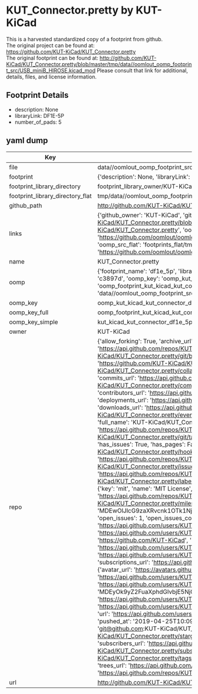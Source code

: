 # KUT_Connector.pretty by KUT-KiCad  
This is a harvested standardized copy of a footprint from github.  
The original project can be found at:  
https://github.com/KUT-KiCad/KUT_Connector.pretty  
The original footprint can be found at:
http://github.com/KUT-KiCad/KUT_Connector.pretty/blob/master/tmp/data//oomlout_oomp_footprint_src/USB_miniB_HIROSE.kicad_mod
Please consult that link for additional, details, files, and license information.  
## Footprint Details
* description: None  
* libraryLink: DF1E-5P  
* number_of_pads: 5  
## yaml dump  
| Key | Value |  
| --- | --- |  
| file | data//oomlout_oomp_footprint_src/KUT_Connector.pretty/DF1E-5P.kicad_mod |  
| footprint | {'description': None, 'libraryLink': 'DF1E-5P', 'number_of_pads': 5} |  
| footprint_library_directory | footprint_library_owner/KUT-KiCad_KUT_Connector.pretty |  
| footprint_library_directory_flat | tmp/data//oomlout_oomp_footprint_src/footprints_flat/kut_kicad_kut_connector_df1e_5p/working |  
| github_path | http://github.com/KUT-KiCad/KUT_Connector.pretty/blob/master/tmp/data//oomlout_oomp_footprint_src/DF1E-5P.kicad_mod |  
| links | {'github_owner': 'KUT-KiCad', 'github_repo_name': 'KUT_Connector.pretty', 'github_src': 'http://github.com/KUT-KiCad/KUT_Connector.pretty/blob/master/tmp/data//oomlout_oomp_footprint_src/USB_miniB_HIROSE.kicad_mod', 'github_src_repo': 'https://github.com/KUT-KiCad/KUT_Connector.pretty', 'oomp_bot': 'tmp/data//oomlout_oomp_footprint_src/footprints/kut_kicad_kut_connector_df1e_5p/working', 'oomp_bot_github': 'https://github.com/oomlout/oomlout_oomp_footprint_bot/tree/main/tmp/data//oomlout_oomp_footprint_src/footprints/kut_kicad_kut_connector_df1e_5p/working', 'oomp_src_flat': 'footprints_flat/tmp/data//oomlout_oomp_footprint_src/footprints_flat/kut_kicad_kut_connector_df1e_5p/working', 'oomp_src_flat_github': 'https://github.com/oomlout/oomlout_oomp_footprint_src/tree/main/tmp/data//oomlout_oomp_footprint_src/footprints_flat/kut_kicad_kut_connector_df1e_5p/working'} |  
| name | KUT_Connector.pretty |  
| oomp | {'footprint_name': 'df1e_5p', 'library_name': 'kut_connector', 'md5': 'c3897d734de25ab2daa6bcd197c3da01', 'md5_10': 'c3897d734d', 'md5_5': 'c3897', 'md5_6': 'c3897d', 'oomp_key': 'oomp_kut_kicad_kut_connector_df1e_5p', 'oomp_key_extra': 'oomp_footprint_kut_kicad_kut_connector_df1e_5p', 'oomp_key_full': 'oomp_footprint_kut_kicad_kut_connector_df1e_5p_c3897d', 'oomp_key_simple': 'kut_kicad_kut_connector_df1e_5p', 'original_filename': 'data//oomlout_oomp_footprint_src/KUT_Connector.pretty/DF1E-5P.kicad_mod', 'owner_name': 'kut_kicad'} |  
| oomp_key | oomp_kut_kicad_kut_connector_df1e_5p |  
| oomp_key_full | oomp_footprint_kut_kicad_kut_connector_df1e_5p |  
| oomp_key_simple | kut_kicad_kut_connector_df1e_5p |  
| owner | KUT-KiCad |  
| repo | {'allow_forking': True, 'archive_url': 'https://api.github.com/repos/KUT-KiCad/KUT_Connector.pretty/{archive_format}{/ref}', 'archived': False, 'assignees_url': 'https://api.github.com/repos/KUT-KiCad/KUT_Connector.pretty/assignees{/user}', 'blobs_url': 'https://api.github.com/repos/KUT-KiCad/KUT_Connector.pretty/git/blobs{/sha}', 'branches_url': 'https://api.github.com/repos/KUT-KiCad/KUT_Connector.pretty/branches{/branch}', 'clone_url': 'https://github.com/KUT-KiCad/KUT_Connector.pretty.git', 'collaborators_url': 'https://api.github.com/repos/KUT-KiCad/KUT_Connector.pretty/collaborators{/collaborator}', 'comments_url': 'https://api.github.com/repos/KUT-KiCad/KUT_Connector.pretty/comments{/number}', 'commits_url': 'https://api.github.com/repos/KUT-KiCad/KUT_Connector.pretty/commits{/sha}', 'compare_url': 'https://api.github.com/repos/KUT-KiCad/KUT_Connector.pretty/compare/{base}...{head}', 'contents_url': 'https://api.github.com/repos/KUT-KiCad/KUT_Connector.pretty/contents/{+path}', 'contributors_url': 'https://api.github.com/repos/KUT-KiCad/KUT_Connector.pretty/contributors', 'created_at': '2016-05-29T17:45:13Z', 'default_branch': 'master', 'deployments_url': 'https://api.github.com/repos/KUT-KiCad/KUT_Connector.pretty/deployments', 'description': 'KiCad Connector footprint library', 'disabled': False, 'downloads_url': 'https://api.github.com/repos/KUT-KiCad/KUT_Connector.pretty/downloads', 'events_url': 'https://api.github.com/repos/KUT-KiCad/KUT_Connector.pretty/events', 'fork': False, 'forks': 0, 'forks_count': 0, 'forks_url': 'https://api.github.com/repos/KUT-KiCad/KUT_Connector.pretty/forks', 'full_name': 'KUT-KiCad/KUT_Connector.pretty', 'git_commits_url': 'https://api.github.com/repos/KUT-KiCad/KUT_Connector.pretty/git/commits{/sha}', 'git_refs_url': 'https://api.github.com/repos/KUT-KiCad/KUT_Connector.pretty/git/refs{/sha}', 'git_tags_url': 'https://api.github.com/repos/KUT-KiCad/KUT_Connector.pretty/git/tags{/sha}', 'git_url': 'git://github.com/KUT-KiCad/KUT_Connector.pretty.git', 'has_discussions': False, 'has_downloads': True, 'has_issues': True, 'has_pages': False, 'has_projects': True, 'has_wiki': True, 'homepage': None, 'hooks_url': 'https://api.github.com/repos/KUT-KiCad/KUT_Connector.pretty/hooks', 'html_url': 'https://github.com/KUT-KiCad/KUT_Connector.pretty', 'id': 59956208, 'is_template': False, 'issue_comment_url': 'https://api.github.com/repos/KUT-KiCad/KUT_Connector.pretty/issues/comments{/number}', 'issue_events_url': 'https://api.github.com/repos/KUT-KiCad/KUT_Connector.pretty/issues/events{/number}', 'issues_url': 'https://api.github.com/repos/KUT-KiCad/KUT_Connector.pretty/issues{/number}', 'keys_url': 'https://api.github.com/repos/KUT-KiCad/KUT_Connector.pretty/keys{/key_id}', 'labels_url': 'https://api.github.com/repos/KUT-KiCad/KUT_Connector.pretty/labels{/name}', 'language': None, 'languages_url': 'https://api.github.com/repos/KUT-KiCad/KUT_Connector.pretty/languages', 'license': {'key': 'mit', 'name': 'MIT License', 'node_id': 'MDc6TGljZW5zZTEz', 'spdx_id': 'MIT', 'url': 'https://api.github.com/licenses/mit'}, 'merges_url': 'https://api.github.com/repos/KUT-KiCad/KUT_Connector.pretty/merges', 'milestones_url': 'https://api.github.com/repos/KUT-KiCad/KUT_Connector.pretty/milestones{/number}', 'mirror_url': None, 'name': 'KUT_Connector.pretty', 'network_count': 0, 'node_id': 'MDEwOlJlcG9zaXRvcnk1OTk1NjIwOA==', 'notifications_url': 'https://api.github.com/repos/KUT-KiCad/KUT_Connector.pretty/notifications{?since,all,participating}', 'open_issues': 1, 'open_issues_count': 1, 'organization': {'avatar_url': 'https://avatars.githubusercontent.com/u/19647057?v=4', 'events_url': 'https://api.github.com/users/KUT-KiCad/events{/privacy}', 'followers_url': 'https://api.github.com/users/KUT-KiCad/followers', 'following_url': 'https://api.github.com/users/KUT-KiCad/following{/other_user}', 'gists_url': 'https://api.github.com/users/KUT-KiCad/gists{/gist_id}', 'gravatar_id': '', 'html_url': 'https://github.com/KUT-KiCad', 'id': 19647057, 'login': 'KUT-KiCad', 'node_id': 'MDEyOk9yZ2FuaXphdGlvbjE5NjQ3MDU3', 'organizations_url': 'https://api.github.com/users/KUT-KiCad/orgs', 'received_events_url': 'https://api.github.com/users/KUT-KiCad/received_events', 'repos_url': 'https://api.github.com/users/KUT-KiCad/repos', 'site_admin': False, 'starred_url': 'https://api.github.com/users/KUT-KiCad/starred{/owner}{/repo}', 'subscriptions_url': 'https://api.github.com/users/KUT-KiCad/subscriptions', 'type': 'Organization', 'url': 'https://api.github.com/users/KUT-KiCad'}, 'owner': {'avatar_url': 'https://avatars.githubusercontent.com/u/19647057?v=4', 'events_url': 'https://api.github.com/users/KUT-KiCad/events{/privacy}', 'followers_url': 'https://api.github.com/users/KUT-KiCad/followers', 'following_url': 'https://api.github.com/users/KUT-KiCad/following{/other_user}', 'gists_url': 'https://api.github.com/users/KUT-KiCad/gists{/gist_id}', 'gravatar_id': '', 'html_url': 'https://github.com/KUT-KiCad', 'id': 19647057, 'login': 'KUT-KiCad', 'node_id': 'MDEyOk9yZ2FuaXphdGlvbjE5NjQ3MDU3', 'organizations_url': 'https://api.github.com/users/KUT-KiCad/orgs', 'received_events_url': 'https://api.github.com/users/KUT-KiCad/received_events', 'repos_url': 'https://api.github.com/users/KUT-KiCad/repos', 'site_admin': False, 'starred_url': 'https://api.github.com/users/KUT-KiCad/starred{/owner}{/repo}', 'subscriptions_url': 'https://api.github.com/users/KUT-KiCad/subscriptions', 'type': 'Organization', 'url': 'https://api.github.com/users/KUT-KiCad'}, 'private': False, 'pulls_url': 'https://api.github.com/repos/KUT-KiCad/KUT_Connector.pretty/pulls{/number}', 'pushed_at': '2019-04-25T10:09:45Z', 'releases_url': 'https://api.github.com/repos/KUT-KiCad/KUT_Connector.pretty/releases{/id}', 'size': 29, 'ssh_url': 'git@github.com:KUT-KiCad/KUT_Connector.pretty.git', 'stargazers_count': 1, 'stargazers_url': 'https://api.github.com/repos/KUT-KiCad/KUT_Connector.pretty/stargazers', 'statuses_url': 'https://api.github.com/repos/KUT-KiCad/KUT_Connector.pretty/statuses/{sha}', 'subscribers_count': 8, 'subscribers_url': 'https://api.github.com/repos/KUT-KiCad/KUT_Connector.pretty/subscribers', 'subscription_url': 'https://api.github.com/repos/KUT-KiCad/KUT_Connector.pretty/subscription', 'svn_url': 'https://github.com/KUT-KiCad/KUT_Connector.pretty', 'tags_url': 'https://api.github.com/repos/KUT-KiCad/KUT_Connector.pretty/tags', 'teams_url': 'https://api.github.com/repos/KUT-KiCad/KUT_Connector.pretty/teams', 'temp_clone_token': None, 'topics': [], 'trees_url': 'https://api.github.com/repos/KUT-KiCad/KUT_Connector.pretty/git/trees{/sha}', 'updated_at': '2019-04-25T10:09:47Z', 'url': 'https://api.github.com/repos/KUT-KiCad/KUT_Connector.pretty', 'visibility': 'public', 'watchers': 1, 'watchers_count': 1, 'web_commit_signoff_required': False} |  
| url | http://github.com/KUT-KiCad/KUT_Connector.pretty |  

